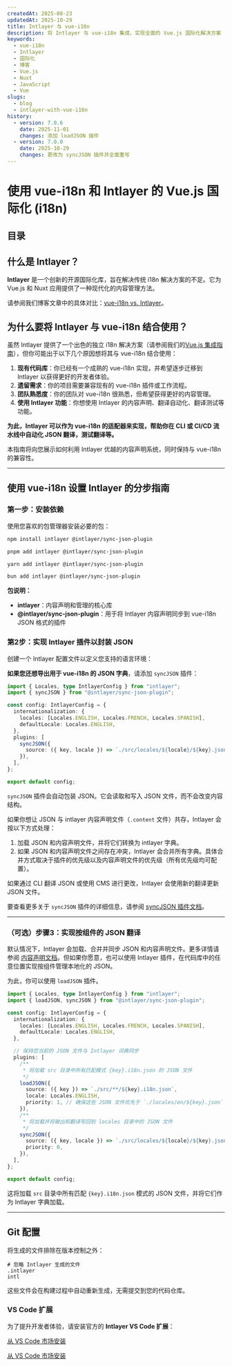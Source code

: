 ```yaml
---
createdAt: 2025-08-23
updatedAt: 2025-10-29
title: Intlayer 与 vue-i18n
description: 将 Intlayer 与 vue-i18n 集成，实现全面的 Vue.js 国际化解决方案
keywords:
  - vue-i18n
  - Intlayer
  - 国际化
  - 博客
  - Vue.js
  - Nuxt
  - JavaScript
  - Vue
slugs:
  - blog
  - intlayer-with-vue-i18n
history:
  - version: 7.0.6
    date: 2025-11-01
    changes: 添加 loadJSON 插件
  - version: 7.0.0
    date: 2025-10-29
    changes: 更改为 syncJSON 插件并全面重写
---
```


# 使用 vue-i18n 和 Intlayer 的 Vue.js 国际化 (i18n)

## 目录

<TOC/>

## 什么是 Intlayer？

**Intlayer** 是一个创新的开源国际化库，旨在解决传统 i18n 解决方案的不足。它为 Vue.js 和 Nuxt 应用提供了一种现代化的内容管理方法。

请参阅我们博客文章中的具体对比：[vue-i18n vs. Intlayer](https://github.com/aymericzip/intlayer/blob/main/docs/blog/zh/vue-i18n_vs_intlayer.md)。

## 为什么要将 Intlayer 与 vue-i18n 结合使用？

虽然 Intlayer 提供了一个出色的独立 i18n 解决方案（请参阅我们的[Vue.js 集成指南](https://github.com/aymericzip/intlayer/blob/main/docs/docs/zh/intlayer_with_vite+vue.md)），但你可能出于以下几个原因想将其与 vue-i18n 结合使用：

1. **现有代码库**：你已经有一个成熟的 vue-i18n 实现，并希望逐步迁移到 Intlayer 以获得更好的开发者体验。
2. **遗留需求**：你的项目需要兼容现有的 vue-i18n 插件或工作流程。
3. **团队熟悉度**：你的团队对 vue-i18n 很熟悉，但希望获得更好的内容管理。
4. **使用 Intlayer 功能**：你想使用 Intlayer 的内容声明、翻译自动化、翻译测试等功能。

**为此，Intlayer 可以作为 vue-i18n 的适配器来实现，帮助你在 CLI 或 CI/CD 流水线中自动化 JSON 翻译，测试翻译等。**

本指南将向您展示如何利用 Intlayer 优越的内容声明系统，同时保持与 vue-i18n 的兼容性。

---

## 使用 vue-i18n 设置 Intlayer 的分步指南

### 第一步：安装依赖

使用您喜欢的包管理器安装必要的包：

```bash packageManager="npm"
npm install intlayer @intlayer/sync-json-plugin
```

```bash packageManager="pnpm"
pnpm add intlayer @intlayer/sync-json-plugin
```

```bash packageManager="yarn"
yarn add intlayer @intlayer/sync-json-plugin
```

```bash packageManager="bun"
bun add intlayer @intlayer/sync-json-plugin
```

**包说明：**

- **intlayer**：内容声明和管理的核心库
- **@intlayer/sync-json-plugin**：用于将 Intlayer 内容声明同步到 vue-i18n JSON 格式的插件

### 第2步：实现 Intlayer 插件以封装 JSON

创建一个 Intlayer 配置文件以定义您支持的语言环境：

**如果您还想导出用于 vue-i18n 的 JSON 字典**，请添加 `syncJSON` 插件：

```typescript fileName="intlayer.config.ts"
import { Locales, type IntlayerConfig } from "intlayer";
import { syncJSON } from "@intlayer/sync-json-plugin";

const config: IntlayerConfig = {
  internationalization: {
    locales: [Locales.ENGLISH, Locales.FRENCH, Locales.SPANISH],
    defaultLocale: Locales.ENGLISH,
  },
  plugins: [
    syncJSON({
      source: ({ key, locale }) => `./src/locales/${locale}/${key}.json`,
    }),
  ],
};

export default config;
```

`syncJSON` 插件会自动包装 JSON。它会读取和写入 JSON 文件，而不会改变内容结构。

如果你想让 JSON 与 intlayer 内容声明文件（`.content` 文件）共存，Intlayer 会按以下方式处理：

1. 加载 JSON 和内容声明文件，并将它们转换为 intlayer 字典。
2. 如果 JSON 和内容声明文件之间存在冲突，Intlayer 会合并所有字典。具体合并方式取决于插件的优先级以及内容声明文件的优先级（所有优先级均可配置）。

如果通过 CLI 翻译 JSON 或使用 CMS 进行更改，Intlayer 会使用新的翻译更新 JSON 文件。

要查看更多关于 `syncJSON` 插件的详细信息，请参阅 [syncJSON 插件文档](https://github.com/aymericzip/intlayer/blob/main/docs/docs/zh/plugins/sync-json.md)。

---

### （可选）步骤3：实现按组件的 JSON 翻译

默认情况下，Intlayer 会加载、合并并同步 JSON 和内容声明文件。更多详情请参阅 [内容声明文档](https://github.com/aymericzip/intlayer/blob/main/docs/docs/zh/dictionary/content_file.md)。但如果你愿意，也可以使用 Intlayer 插件，在代码库中的任意位置实现按组件管理本地化的 JSON。

为此，你可以使用 `loadJSON` 插件。

```ts fileName="intlayer.config.ts"
import { Locales, type IntlayerConfig } from "intlayer";
import { loadJSON, syncJSON } from "@intlayer/sync-json-plugin";

const config: IntlayerConfig = {
  internationalization: {
    locales: [Locales.ENGLISH, Locales.FRENCH, Locales.SPANISH],
    defaultLocale: Locales.ENGLISH,
  },

  // 保持您当前的 JSON 文件与 Intlayer 词典同步
  plugins: [
    /**
     * 将加载 src 目录中所有匹配模式 {key}.i18n.json 的 JSON 文件
     */
    loadJSON({
      source: ({ key }) => `./src/**/${key}.i18n.json`,
      locale: Locales.ENGLISH,
      priority: 1, // 确保这些 JSON 文件优先于 `./locales/en/${key}.json` 中的文件
    }),
    /**
     * 将加载并将输出和翻译写回到 locales 目录中的 JSON 文件
     */
    syncJSON({
      source: ({ key, locale }) => `./src/locales/${locale}/${key}.json`,
      priority: 0,
    }),
  ],
};

export default config;
```

这将加载 `src` 目录中所有匹配 `{key}.i18n.json` 模式的 JSON 文件，并将它们作为 Intlayer 字典加载。

---

## Git 配置

将生成的文件排除在版本控制之外：

```plaintext fileName=".gitignore"
# 忽略 Intlayer 生成的文件
.intlayer
intl
```

这些文件会在构建过程中自动重新生成，无需提交到您的代码仓库。

### VS Code 扩展

为了提升开发者体验，请安装官方的 **Intlayer VS Code 扩展**：

[从 VS Code 市场安装](https://marketplace.visualstudio.com/items?itemName=intlayer.intlayer-vs-code-extension)

[从 VS Code 市场安装](https://marketplace.visualstudio.com/items?itemName=intlayer.intlayer-vs-code-extension)
